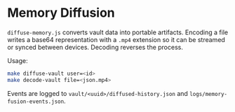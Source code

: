 # Memory Diffusion

`diffuse-memory.js` converts vault data into portable artifacts. Encoding a file writes a base64 representation with a `.mp4` extension so it can be streamed or synced between devices. Decoding reverses the process.

Usage:

```bash
make diffuse-vault user=<id>
make decode-vault file=<json.mp4>
```

Events are logged to `vault/<uuid>/diffused-history.json` and `logs/memory-fusion-events.json`.

